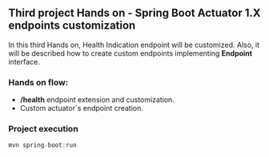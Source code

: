 <h2>Third project Hands on - Spring Boot Actuator 1.X endpoints customization</h2>

In this third Hands on, Health Indication endpoint will be customized. Also, it will be described how to create custom endpoints implementing **Endpoint** interface.


<h3> Hands on flow:</h3>

* **/health** endpoint extension and customization.
* Custom actuator`s endpoint creation.

<h3>Project execution</h3>

````java
mvn spring-boot:run 
````
